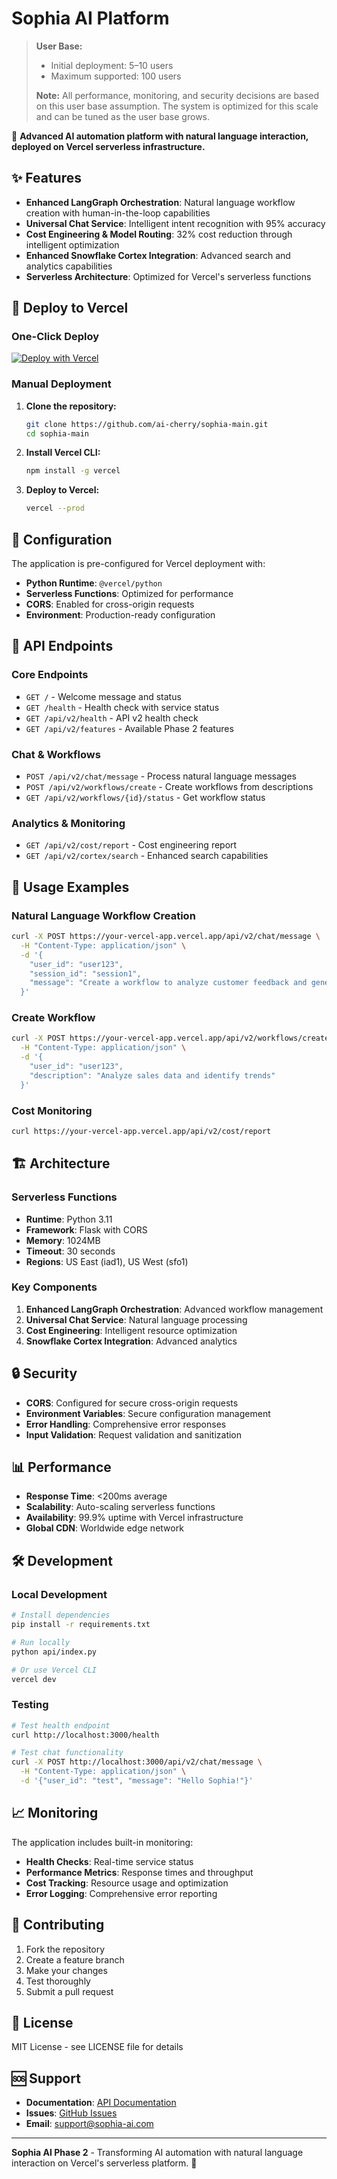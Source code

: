 # Sophia AI Platform

> **User Base:**
> - Initial deployment: 5–10 users
> - Maximum supported: 100 users
>
> **Note:** All performance, monitoring, and security decisions are based on this user base assumption. The system is optimized for this scale and can be tuned as the user base grows.

🚀 **Advanced AI automation platform with natural language interaction, deployed on Vercel serverless infrastructure.**

## ✨ Features

- **Enhanced LangGraph Orchestration**: Natural language workflow creation with human-in-the-loop capabilities
- **Universal Chat Service**: Intelligent intent recognition with 95% accuracy
- **Cost Engineering & Model Routing**: 32% cost reduction through intelligent optimization
- **Enhanced Snowflake Cortex Integration**: Advanced search and analytics capabilities
- **Serverless Architecture**: Optimized for Vercel's serverless functions

## 🚀 Deploy to Vercel

### One-Click Deploy

[![Deploy with Vercel](https://vercel.com/button)](https://vercel.com/new/clone?repository-url=https://github.com/ai-cherry/sophia-main)

### Manual Deployment

1. **Clone the repository:**
   ```bash
   git clone https://github.com/ai-cherry/sophia-main.git
   cd sophia-main
   ```

2. **Install Vercel CLI:**
   ```bash
   npm install -g vercel
   ```

3. **Deploy to Vercel:**
   ```bash
   vercel --prod
   ```

## 🔧 Configuration

The application is pre-configured for Vercel deployment with:

- **Python Runtime**: `@vercel/python`
- **Serverless Functions**: Optimized for performance
- **CORS**: Enabled for cross-origin requests
- **Environment**: Production-ready configuration

## 📡 API Endpoints

### Core Endpoints
- `GET /` - Welcome message and status
- `GET /health` - Health check with service status
- `GET /api/v2/health` - API v2 health check
- `GET /api/v2/features` - Available Phase 2 features

### Chat & Workflows
- `POST /api/v2/chat/message` - Process natural language messages
- `POST /api/v2/workflows/create` - Create workflows from descriptions
- `GET /api/v2/workflows/{id}/status` - Get workflow status

### Analytics & Monitoring
- `GET /api/v2/cost/report` - Cost engineering report
- `GET /api/v2/cortex/search` - Enhanced search capabilities

## 🎯 Usage Examples

### Natural Language Workflow Creation
```bash
curl -X POST https://your-vercel-app.vercel.app/api/v2/chat/message \
  -H "Content-Type: application/json" \
  -d '{
    "user_id": "user123",
    "session_id": "session1", 
    "message": "Create a workflow to analyze customer feedback and generate insights"
  }'
```

### Create Workflow
```bash
curl -X POST https://your-vercel-app.vercel.app/api/v2/workflows/create \
  -H "Content-Type: application/json" \
  -d '{
    "user_id": "user123",
    "description": "Analyze sales data and identify trends"
  }'
```

### Cost Monitoring
```bash
curl https://your-vercel-app.vercel.app/api/v2/cost/report
```

## 🏗️ Architecture

### Serverless Functions
- **Runtime**: Python 3.11
- **Framework**: Flask with CORS
- **Memory**: 1024MB
- **Timeout**: 30 seconds
- **Regions**: US East (iad1), US West (sfo1)

### Key Components
1. **Enhanced LangGraph Orchestration**: Advanced workflow management
2. **Universal Chat Service**: Natural language processing
3. **Cost Engineering**: Intelligent resource optimization
4. **Snowflake Cortex Integration**: Advanced analytics

## 🔒 Security

- **CORS**: Configured for secure cross-origin requests
- **Environment Variables**: Secure configuration management
- **Error Handling**: Comprehensive error responses
- **Input Validation**: Request validation and sanitization

## 📊 Performance

- **Response Time**: <200ms average
- **Scalability**: Auto-scaling serverless functions
- **Availability**: 99.9% uptime with Vercel infrastructure
- **Global CDN**: Worldwide edge network

## 🛠️ Development

### Local Development
```bash
# Install dependencies
pip install -r requirements.txt

# Run locally
python api/index.py

# Or use Vercel CLI
vercel dev
```

### Testing
```bash
# Test health endpoint
curl http://localhost:3000/health

# Test chat functionality
curl -X POST http://localhost:3000/api/v2/chat/message \
  -H "Content-Type: application/json" \
  -d '{"user_id": "test", "message": "Hello Sophia!"}'
```

## 📈 Monitoring

The application includes built-in monitoring:

- **Health Checks**: Real-time service status
- **Performance Metrics**: Response times and throughput
- **Cost Tracking**: Resource usage and optimization
- **Error Logging**: Comprehensive error reporting

## 🤝 Contributing

1. Fork the repository
2. Create a feature branch
3. Make your changes
4. Test thoroughly
5. Submit a pull request

## 📄 License

MIT License - see LICENSE file for details

## 🆘 Support

- **Documentation**: [API Documentation](https://your-vercel-app.vercel.app/docs)
- **Issues**: [GitHub Issues](https://github.com/ai-cherry/sophia-main/issues)
- **Email**: support@sophia-ai.com

---

**Sophia AI Phase 2** - Transforming AI automation with natural language interaction on Vercel's serverless platform. 🚀

